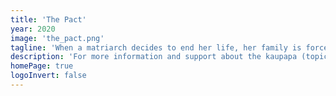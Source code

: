 ```yaml
---
title: 'The Pact'
year: 2020
image: 'the_pact.png'
tagline: 'When a matriarch decides to end her life, her family is forced to question the value of her life – and their own.'
description: 'For more information and support about the kaupapa (topics) explored in the show, see our support page.'
homePage: true
logoInvert: false
---
```

